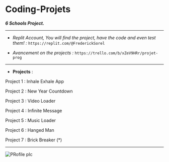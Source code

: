 # Coding-Projets
***6 Schools Project.***

----------------------------------------------------------------------------------------------------------------------------------------------------------------------------------

- *Replit Account, You will find the project, have the code and even test them! :* `https://replit.com/@FrederickSorel `

- *Avancement on the projects :* `https://trello.com/b/xZeV9HRr/projet-prog `

-----------------------------------------------------------------------------------------------------------------------------------------------------------------------------------
- **Projects** :

Project 1 : Inhale Exhale App 

Project 2 : New Year Countdown 

Project 3 : Video Loader 

Project 4 : Infinite Message 

Project 5 : Music Loader 

Project 6 : Hanged Man

Project 7 : Brick Breaker (*) 

-----------------------------------------------------------------------------------------------------------------------------------------------------------------------------------

![PRofile pIc](https://user-images.githubusercontent.com/93956198/140847402-0b5dfbf9-b7f0-4729-aa45-74cac18fa2ec.jpg)

